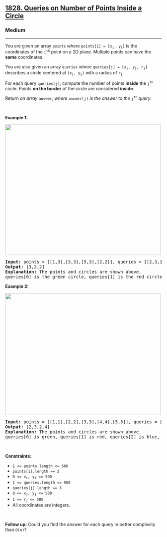 <h2><a href="https://leetcode.com/problems/queries-on-number-of-points-inside-a-circle/">1828. Queries on Number of Points Inside a Circle</a></h2><h3>Medium</h3><hr><div style="user-select: auto;"><p style="user-select: auto;">You are given an array <code style="user-select: auto;">points</code> where <code style="user-select: auto;">points[i] = [x<sub style="user-select: auto;">i</sub>, y<sub style="user-select: auto;">i</sub>]</code> is the coordinates of the <code style="user-select: auto;">i<sup style="user-select: auto;">th</sup></code> point on a 2D plane. Multiple points can have the <strong style="user-select: auto;">same</strong> coordinates.</p>

<p style="user-select: auto;">You are also given an array <code style="user-select: auto;">queries</code> where <code style="user-select: auto;">queries[j] = [x<sub style="user-select: auto;">j</sub>, y<sub style="user-select: auto;">j</sub>, r<sub style="user-select: auto;">j</sub>]</code> describes a circle centered at <code style="user-select: auto;">(x<sub style="user-select: auto;">j</sub>, y<sub style="user-select: auto;">j</sub>)</code> with a radius of <code style="user-select: auto;">r<sub style="user-select: auto;">j</sub></code>.</p>

<p style="user-select: auto;">For each query <code style="user-select: auto;">queries[j]</code>, compute the number of points <strong style="user-select: auto;">inside</strong> the <code style="user-select: auto;">j<sup style="user-select: auto;">th</sup></code> circle. Points <strong style="user-select: auto;">on the border</strong> of the circle are considered <strong style="user-select: auto;">inside</strong>.</p>

<p style="user-select: auto;">Return <em style="user-select: auto;">an array </em><code style="user-select: auto;">answer</code><em style="user-select: auto;">, where </em><code style="user-select: auto;">answer[j]</code><em style="user-select: auto;"> is the answer to the </em><code style="user-select: auto;">j<sup style="user-select: auto;">th</sup></code><em style="user-select: auto;"> query</em>.</p>

<p style="user-select: auto;">&nbsp;</p>
<p style="user-select: auto;"><strong style="user-select: auto;">Example 1:</strong></p>
<img alt="" src="https://assets.leetcode.com/uploads/2021/03/25/chrome_2021-03-25_22-34-16.png" style="width: 500px; height: 418px; user-select: auto;">
<pre style="user-select: auto;"><strong style="user-select: auto;">Input:</strong> points = [[1,3],[3,3],[5,3],[2,2]], queries = [[2,3,1],[4,3,1],[1,1,2]]
<strong style="user-select: auto;">Output:</strong> [3,2,2]
<b style="user-select: auto;">Explanation: </b>The points and circles are shown above.
queries[0] is the green circle, queries[1] is the red circle, and queries[2] is the blue circle.
</pre>

<p style="user-select: auto;"><strong style="user-select: auto;">Example 2:</strong></p>
<img alt="" src="https://assets.leetcode.com/uploads/2021/03/25/chrome_2021-03-25_22-42-07.png" style="width: 500px; height: 390px; user-select: auto;">
<pre style="user-select: auto;"><strong style="user-select: auto;">Input:</strong> points = [[1,1],[2,2],[3,3],[4,4],[5,5]], queries = [[1,2,2],[2,2,2],[4,3,2],[4,3,3]]
<strong style="user-select: auto;">Output:</strong> [2,3,2,4]
<b style="user-select: auto;">Explanation: </b>The points and circles are shown above.
queries[0] is green, queries[1] is red, queries[2] is blue, and queries[3] is purple.
</pre>

<p style="user-select: auto;">&nbsp;</p>
<p style="user-select: auto;"><strong style="user-select: auto;">Constraints:</strong></p>

<ul style="user-select: auto;">
	<li style="user-select: auto;"><code style="user-select: auto;">1 &lt;= points.length &lt;= 500</code></li>
	<li style="user-select: auto;"><code style="user-select: auto;">points[i].length == 2</code></li>
	<li style="user-select: auto;"><code style="user-select: auto;">0 &lt;= x<sub style="user-select: auto;">​​​​​​i</sub>, y<sub style="user-select: auto;">​​​​​​i</sub> &lt;= 500</code></li>
	<li style="user-select: auto;"><code style="user-select: auto;">1 &lt;= queries.length &lt;= 500</code></li>
	<li style="user-select: auto;"><code style="user-select: auto;">queries[j].length == 3</code></li>
	<li style="user-select: auto;"><code style="user-select: auto;">0 &lt;= x<sub style="user-select: auto;">j</sub>, y<sub style="user-select: auto;">j</sub> &lt;= 500</code></li>
	<li style="user-select: auto;"><code style="user-select: auto;">1 &lt;= r<sub style="user-select: auto;">j</sub> &lt;= 500</code></li>
	<li style="user-select: auto;">All coordinates are integers.</li>
</ul>

<p style="user-select: auto;">&nbsp;</p>
<p style="user-select: auto;"><strong style="user-select: auto;">Follow up:</strong> Could you find the answer for each query in better complexity than <code style="user-select: auto;">O(n)</code>?</p>
</div>